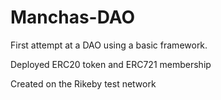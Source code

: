# Manchas-DAO

First attempt at a DAO using a basic framework.

Deployed ERC20 token and ERC721 membership

Created on the Rikeby test network
